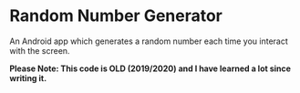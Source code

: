 # Random Number Generator
An Android app which generates a random number each time you interact with the screen.

**Please Note: This code is OLD (2019/2020) and I have learned a lot since writing it.**
